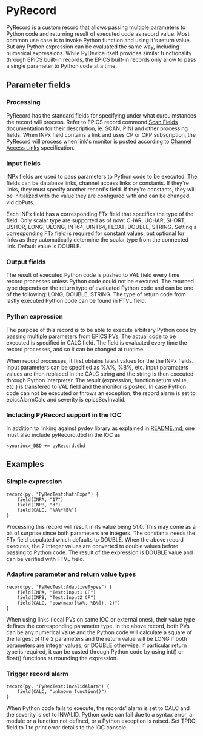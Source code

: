 # PyRecord

PyRecord is a custom record that allows passing multiple parameters to
Python code and returning result of executed code as record value.
Most common use case is to invoke Python function and using it's return
value. But any Python expression can be evaluated the same way, including
numerical expressions. While PyDevice itself provides similar functionality
through EPICS built-in records, the EPICS built-in records only allow to
pass a single parameter to Python code at a time.

## Parameter fields

### Processing
PyRecord has the standard fields for specifying under what 
curcuimstances the record will process. Refer to EPICS record commond 
[Scan Fields](https://wiki-ext.aps.anl.gov/epics/index.php?title=RRM_3-14_dbCommon#Scan_Fields) 
documentation for their description, ie. SCAN, PINI and other 
processing fields. When INPx field contains a link and uses CP or CPP 
subscription, the PyRecord will process when link's monitor is posted 
according to [Channel Access Links](https://wiki-ext.aps.anl.gov/epics/index.php?title=RRM_3-14_Concepts#Channel_Access_Links) specification.

### Input fields
INPx fields are used to pass parameters to Python code to be executed.
The fields can be database links, channel access links or constants.
If they're links, they must specify another record's field. If they're
constants, they will be initialized with the value they are configured
with and can be changed vid dbPuts.

Each INPx field has a corresponding FTx field that specifies the type
of the field. Only scalar type are supported as of now: CHAR, UCHAR,
SHORT, USHOR, LONG, ULONG, INT64, UINT64, FLOAT, DOUBLE, STRING.
Setting a corresponding FTx field is required for constant
values, but optional for links as they automatically determine the
scalar type from the connected link. Default value is DOUBLE.

### Output fields
The result of executed Python code is pushed to VAL field every time
record processes unless Python code could not be executed. The returned
type depends on the return type of evaluated Python code and can be
one of the following: LONG, DOUBLE, STRING. The type of return code
from lastly executed Python code can be found in FTVL field.

### Python expression
The purpose of this record is to be able to execute arbitrary Python code
by passing multiple parameters from EPICS PVs. The actual code to be executed
is specified in CALC field. The field is evaluated every time the record
processes, and so it can be changed at runtime. 

When record processes, it first obtains latest values for the the INPx fields.
Input parameters can be specified as %A%, %B%, etc. Input paramaters values
are then replaced in the CALC string and the string is then executed through
Python interpreter. The result (expression, function return value, etc.) is
transfered to VAL field and the monitor is posted. In case Python code can
not be executed or throws an exception, the record alarm is set to
epicsAlarmCalc and severity is epicsSevInvalid.

### Including PyRecord support in the IOC

In addition to linking against pydev library as explained in 
[README.md](README.md#adding-pydevice-support-to-ioc), one must also include
pyRecord.dbd in the IOC as

```
<yourioc>_DBD += pyRecord.dbd
```

## Examples

### Simple expression

```
record(py, "PyRecTest:MathExpr") {
    field(INPA, "17")
    field(INPB, "3")
    field(CALC, "%A%*%B%")
}
```

Processing this record will result in its value being 51.0. This may come as
a bit of surprise since both parameters are integers. The constants needs the
FTx field populated which defaults to DOUBLE. When the above record executes,
the 2 integer values are converted to double values before passing to Python
code. The result of the expression is DOUBLE value and can be verified with
FTVL field.

### Adaptive parameter and return value types

```
record(py, "PyRecTest:AdaptiveTypes") {
    field(INPA, "Test:Input1 CP")
    field(INPB, "Test:Input2 CP")
    field(CALC, "pow(max([%A%, %B%]), 2)")
}
```

When using links (local PVs on same IOC or external ones), their value type
defines the corresponding parameter type. In the above record, both PVs can
be any numerical value and the Python code will calculate a square of the
largest of the 2 parameters and the return value will be LONG if both
parameters are integer values, or DOUBLE otherwise. If particular return
type is required, it can be casted through Python code by using int() or
float() functions surrounding the expression.

### Trigger record alarm

```
record(py, "PyRecTest:InvalidAlarm") {
    field(CALC, "unknown_function()")
}
```

When Python code fails to execute, the records' alarm is set to CALC and the
severity is set to INVALID. Python code can fail due to a syntax error,
a module or a function not defined, or a Python exception is raised.
Set TPRO field to 1 to print error details to the IOC console.